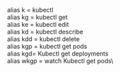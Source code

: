 alias k = kubectl\
alias kg = kubectl get\
alias ke = kubectl edit\
alias kd = kubectl describe\
alias kdd = kubectl delete\
alias kgp = kubectl get pods\
alias kgd= Kubectl get deployments\
alias wkgp = watch Kubectl get pods\
